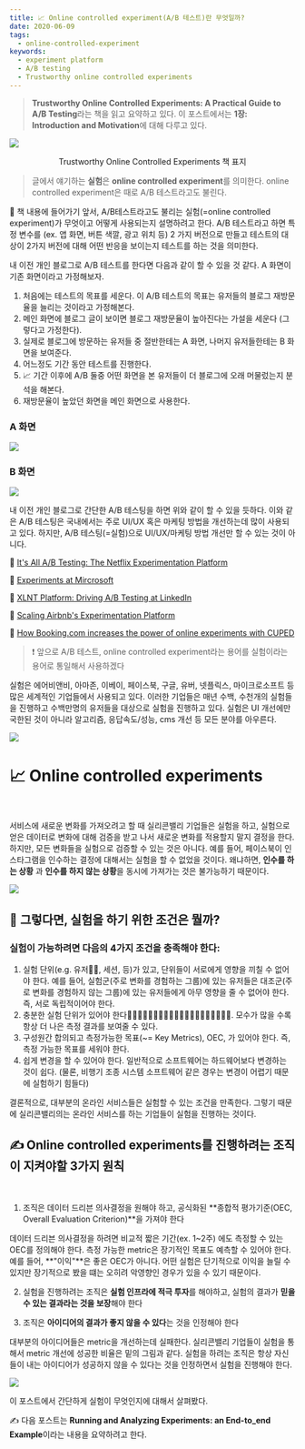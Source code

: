 ```yaml
---
title: 📈 Online controlled experiment(A/B 테스트)란 무엇일까?
date: 2020-06-09
tags:
  - online-controlled-experiment
keywords:
  - experiment platform
  - A/B testing
  - Trustworthy online controlled experiments
---
```


> **Trustworthy Online Controlled Experiments: A Practical Guide to A/B Testing**라는 책을 읽고 요약하고 있다. 이 포스트에서는 **1장: Introduction and Motivation**에 대해 다루고 있다.  

<img src="./trustworthy.jpg"/>

<p style="text-align: center;"> Trustworthy Online Controlled Experiments 책 표지 </p>


> 글에서 얘기하는 **실험**은 **online controlled experiment**를 의미한다. online controlled experiment은 때로 A/B 테스트라고도 불린다.

📕 책 내용에 들어가기 앞서, A/B테스트라고도 불리는 실험(=online controlled experiment)가 무엇이고 어떻게 사용되는지 설명하려고 한다. A/B 테스트라고 하면 특정 변수를 (ex. 앱 화면, 버튼 색깔, 광고 위치 등) 2 가지 버전으로 만들고 테스트의 대상이 2가지 버전에 대해 어떤 반응을 보이는지 테스트를 하는 것을 의미한다.  

내 이전 개인 블로그로 A/B 테스트를 한다면 다음과 같이 할 수 있을 것 같다. A 화면이 기존 화면이라고 가정해보자. 

1. 처음에는 테스트의 목표를 세운다. 이 A/B 테스트의 목표는 유저들의 블로그 재방문율을 늘리는 것이라고 가정해본다.
2. 메인 화면에 블로그 글이 보이면 블로그 재방문율이 높아진다는 가설을 세운다 (그렇다고 가정한다).
3. 실제로 블로그에 방문하는 유저들 중 절반한테는 A 화면, 나머지 유저들한테는 B 화면을 보여준다. 
4. 어느정도 기간 동안 테스트를 진행한다.
5. 📈 기간 이후에 A/B 둘중 어떤 화면을 본 유저들이 더 블로그에 오래 머물렀는지 분석을 해본다. 
6. 재방문율이 높았던 화면을 메인 화면으로 사용한다.


### A 화면
<img src="./Ascreen.png"/>


### B 화면
<img src="./Bscreen.png"/>
<br/>

내 이전 개인 블로그로 간단한 A/B 테스팅을 하면 위와 같이 할 수 있을 듯하다. 이와 같은 A/B 테스팅은 국내에서는 주로 UI/UX 혹은 마케팅 방법을 개선하는데 많이 사용되고 있다. 하지만, A/B 테스팅(=실험)으로 UI/UX/마케팅 방법 개선만 할 수 있는 것이 아니다. 

📎 [It's All A/B Testing: The Netflix Experimentation Platform](https://netflixtechblog.com/its-all-a-bout-testing-the-netflix-experimentation-platform-4e1ca458c15 )

📎 [Experiments at Mircrosoft](https://exp-platform.com/experiments-at-microsoft/)

📎 [XLNT Platform: Driving A/B Testing at LinkedIn](https://engineering.linkedin.com/ab-testing/xlnt-platform-driving-ab-testing-linkedin)

📎 [Scaling Airbnb's Experimentation Platform](https://medium.com/airbnb-engineering/https-medium-com-jonathan-parks-scaling-erf-23fd17c91166)

📎 [How Booking.com increases the power of online experiments with CUPED](https://booking.ai/how-booking-com-increases-the-power-of-online-experiments-with-cuped-995d186fff1d)

> ❗ 앞으로 A/B 테스트, online controlled experiment라는 용어를 실험이라는 용어로 통일해서 사용하겠다

실험은 에어비앤비, 아마존, 이베이, 페이스북, 구글, 유버, 넷플릭스, 마이크로소프트 등 많은 세계적인 기업들에서 사용되고 있다. 이러한 기업들은 매년 수백, 수천개의 실험들을 진행하고 수백만명의 유저들을 대상으로 실험을 진행하고 있다. 실험은 UI 개선에만 국한된 것이 아니라 알고리즘, 응답속도/성능, cms 개선 등 모든 분야를 아우른다. 

<img src="./companies.png"/>


# 📈 Online controlled experiments 

<br/>

서비스에 새로운 변화를 가져오려고 할 때 실리콘밸리 기업들은 실험을 하고, 실험으로 얻은 데이터로 변화에 대해 검증을 받고 나서 새로운 변화를 적용할지 말지 결정을 한다. 하지만, 모든 변화들을 실험으로 검증할 수 있는 것은 아니다. 예를 들어, 페이스북이 인스타그램을 인수하는 결정에 대해서는 실험을 할 수 없었을 것이다. 왜냐하면, **인수를 하는 상황** 과 **인수를 하지 않는 상황**을 동시에 가져가는 것은 불가능하기 때문이다.

<img src="./mna.png"/>

<br/>

## 🤔 그렇다면, 실험을 하기 위한 조건은 뭘까? 


### 실험이 가능하려면 다음의 4가지 조건을 충족해야 한다: 

1. 실험 단위(e.g. 유저🧍‍♂️, 세션, 등)가 있고, 단위들이 서로에게 영향을 끼칠 수 없어야 한다. 예를 들어, 실험군(주로 변화를 경험하는 그룹)에 있는 유저들은 대조군(주로 변화를 경험하지 않는 그룹)에 있는 유저들에게 아무 영향을 줄 수 없어야 한다. 즉, 서로 독립적이어야 한다. 
2. 충분한 실험 단위가 있어야 한다🧍‍♂️🧍‍♀️🧍‍♂️🧍‍♀️🧍‍♂️🧍‍♀️🧍‍♂️🧍‍♀️🧍‍♂️🧍‍♀️. 모수가 많을 수록 항상 더 나은 측정 결과를 보여줄 수 있다.
3. 구성원간 합의되고 측정가능한 목표(~= Key Metrics), OEC, 가  있어야 한다. 즉, 측정 가능한 목표를 세워야 한다.
4. 쉽게 변경을 할 수 있어야 한다. 일반적으로 소프트웨어는 하드웨어보다 변경하는 것이 쉽다. (물론, 비행기 조종 시스템 소프트웨어 같은 경우는 변경이 어렵기 때문에 실험하기 힘들다) 

결론적으로, 대부분의 온라인 서비스들은 실험할 수 있는 조건을 만족한다. 그렇기 때문에 실리콘밸리의는 온라인 서비스를 하는 기업들이 실험을 진행하는 것이다.

## ✍️ Online controlled experiments를 진행하려는 조직이 지켜야할 3가지 원칙 
<br/>

1. 조직은 데이터 드리븐 의사결정을 원해야 하고, 공식화된 **종합적 평가기준(OEC, Overall Evaluation Criterion)**을 가져야 한다

데이터 드리븐 의사결정을 하려면 비교적 짧은 기간(ex. 1~2주) 에도 측정할 수 있는 OEC를 정의해야 한다. 측정 가능한 metric은 장기적인 목표도 예측할 수 있어야 한다. 예를 들어, **"이익"**은 좋은 OEC가 아니다. 어떤 실험은 단기적으로 이익을 늘릴 수 있지만 장기적으로 봤을 떄는 오히려 악영향인 경우가 있을 수 있기 때문이다. 

2. 실험을 진행하려는 조직은 **실험 인프라에 적극 투자**를 해야하고, 실험의 결과가 **믿을 수 있는 결과라는 것을 보장**해야 한다

3. 조직은 **아이디어의 결과가 좋지 않을 수 있다**는 것을 인정해야 한다

대부분의 아이디어들은 metric을 개선하는데 실패한다. 실리콘밸리 기업들이 실험을 통해서 metric 개선에 성공한 비율은 밑의 그림과 같다. 실험을 하려는 조직은 항상 자신들이 내는 아이디어가 성공하지 않을 수 있다는 것을 인정하면서 실험을 진행해야 한다.


<img src="./successrate.png"/>


이 포스트에서 간단하게 실험이 무엇인지에 대해서 살펴봤다. 

✍️ 다음 포스트는 **Running and Analyzing Experiments: an End-to_end Example**이라는 내용을 요약하려고 한다.

